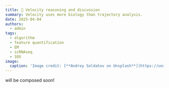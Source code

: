 ```yaml
---
title: 🧬 Velocity reasoning and discussion
summary: Velocity uses more biology than trajectory analysis.  
date: 2025-04-04
authors:
  - admin
tags:
  - algorithm
  - feature quantification
  - EM
  - scRNAseq
  - 10X
image:
  caption: 'Image credit: [**Andrey Soldatov on Unsplash**](https://unsplash.com)'
---
```


will be composed soon!

